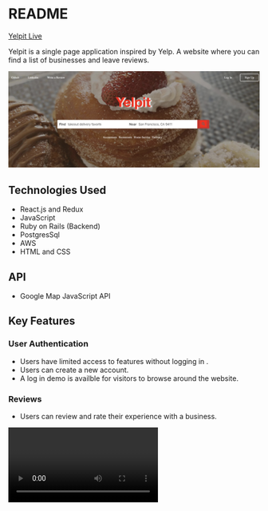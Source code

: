 # README

[Yelpit Live](https://yelp-it.herokuapp.com/)

Yelpit is a single page application inspired by Yelp. A website where you can find a list of businesses and leave reviews. 

![](/Yelpit.png)



## Technologies Used

* React.js and Redux
* JavaScript
* Ruby on Rails (Backend)
* PostgresSql
* AWS
* HTML and CSS

## API

* Google Map JavaScript API

## Key Features

### User Authentication

* Users have limited access to features without logging in .
* Users can create a new account.
* A log in demo is availble for visitors to browse around the website.

### Reviews

* Users can review and rate their experience with a business. 

![](/app/assets/images/Yelpit.mov)
